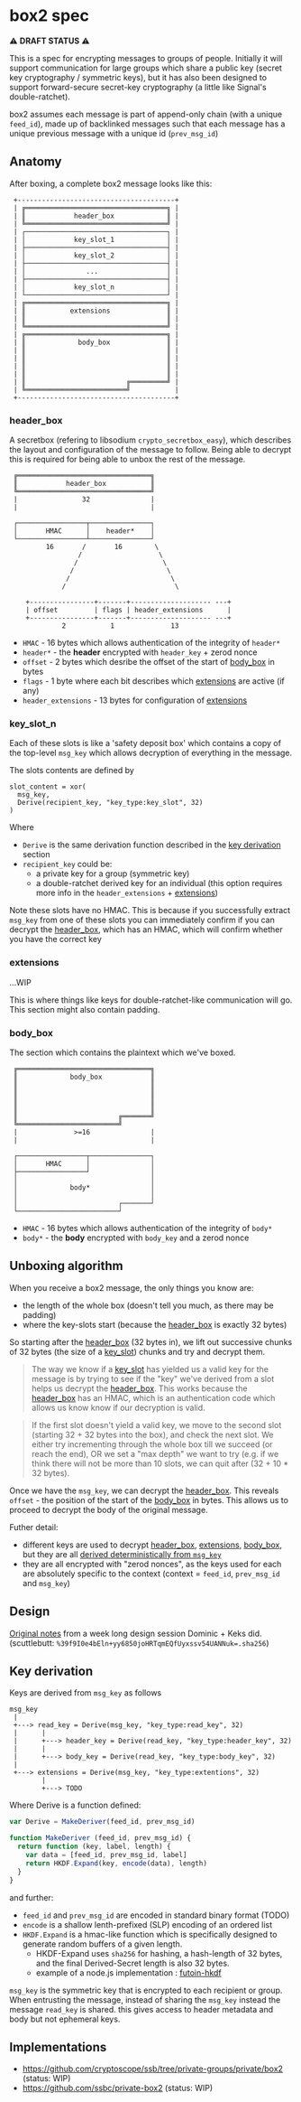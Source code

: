 # box2 spec

:warning: **DRAFT STATUS** :warning:

This is a spec for encrypting messages to groups of people.
Initially it will support communication for large groups which share a public key
(secret key cryptography / symmetric keys), but it has also been designed to support
forward-secure secret-key cryptography (a little like Signal's double-ratchet).

box2 assumes each message is part of append-only chain (with a unique `feed_id`), 
made up of backlinked messages such that each message has a unique previous message with 
a unique id (`prev_msg_id`)

## Anatomy

After boxing, a complete box2 message looks like this:

```
 +---------------------------------------+
 | ╔═══════════════════════════════════╗ |
 | ║            header_box             ║ |
 | ╚═══════════════════════════════════╝ |
 | ┌───────────────────────────────────┐ |
 | │            key_slot_1             │ |
 | ├───────────────────────────────────┤ |
 | │            key_slot_2             │ |
 | ├───────────────────────────────────┤ |
 | │               ...                 │ |
 | ├───────────────────────────────────┤ |
 | │            key_slot_n             │ |
 | └───────────────────────────────────┘ |
 | ╔═══════════════════════════════════╗ |
 | ║           extensions              ║ |
 | ║                                   ║ |
 | ╚═══════════════════════════════════╝ |
 | ╔═══════════════════════════════════╗ |
 | ║             body_box              ║ |
 | ║                                   ║ |
 | ║                                   ║ |
 | ║                                   ║ |
 | ║                                   ║ |
 | ║                         ╔═════════╝ |
 | ╚═════════════════════════╝           |
 +---------------------------------------+
```

### header_box 

A secretbox (refering to libsodium `crypto_secretbox_easy`), which describes the layout 
and configuration of the message to follow.
Being able to decrypt this is required for being able to unbox the rest of the message.

```
 ╔═════════════════════════════════╗
 ║            header_box           ║
 ╚═════════════════════════════════╝ 
 |                32               |
 |                                 |

 ┌─────────────────┬───────────────┐
 │       HMAC      │    header*    │
 └─────────────────┴───────────────┘
         16       /       16        \
                 /                   \
                /                     \
               /                       \
              /                         \
             /                           \
   
    +----------------+-------+-------------------- ---+
    | offset         | flags | header_extensions      |
    +----------------+-------+-------------------- ---+
             2           1              13 
```

- `HMAC` - 16 bytes which allows authentication of the integrity of `header*`
- `header*` - the **header** encrypted with `header_key` + zerod nonce
- `offset` - 2 bytes which desribe the offset of the start of [body_box][bb] in bytes
- `flags` - 1 byte where each bit describes which [extensions][e] are active (if any)
- `header_extensions` - 13 bytes for configuration of [extensions][e]
   
### key_slot_n

Each of these slots is like a 'safety deposit box' which contains a copy of the top-level
`msg_key` which allows decryption of everything in the message.

The slots contents are defined by
```
slot_content = xor(
  msg_key,
  Derive(recipient_key, "key_type:key_slot", 32)
)
```

Where 
- `Derive` is the same derivation function described in the [key derivation][kd] section
- `recipient_key` could be:
  - a private key for a group (symmetric key)
  - a double-ratchet derived key for an individual (this option requires more info in the `header_extensions` + [extensions][e])

Note these slots have no HMAC. This is because if you successfully extract `msg_key` from one of
these slots you can immediately confirm if you can decrypt the [header_box][hb], which has an HMAC,
which will confirm whether you have the correct key

### extensions

...WIP

This is where things like keys for double-ratchet-like communication will go.
This section might also contain padding.

### body_box

The section which contains the plaintext which we've boxed.

```
 ╔═════════════════════════════════╗
 ║             body_box            ║
 ║                                 ║
 ║                                 ║
 ║                                 ║
 ║                                 ║
 ║                         ╔═══════╝
 ╚═════════════════════════╝
 |              >=16               |
 |                                 |

 ┌─────────────────┬───────────────┐
 │       HMAC      │               │
 ├─────────────────┘               │
 │                                 │
 │             body*               │
 │                                 │
 │                         ┌───────┘
 └─────────────────────────┘
```
   
- `HMAC` - 16 bytes which allows authentication of the integrity of `body*`
- `body*` - the **body** encrypted with `body_key` and a zerod nonce

## Unboxing algorithm

When you receive a box2 message, the only things you know are:
- the length of the whole box (doesn't tell you much, as there may be padding)
- where the key-slots start (because the [header_box][hb] is exactly 32 bytes)

So starting after the [header_box][hb] (32 bytes in), we lift out successive chunks of 32 bytes
(the size of a [key_slot][ks]) chunks and try and decrypt them.

> The way we know if a [key_slot][ks] has yielded us a valid key for the message is by trying to see
> if the "key" we've derived from a slot helps us decrypt the [header_box][hb]. This works because
> the [header_box][hb] has an HMAC, which is an authentication code which allows us know know if our 
> decryption is valid.

> If the first slot doesn't yield a valid key, we move to the second slot (starting 32 + 32 bytes
> into the box), and check the next slot. We either try incrementing through the whole box till 
> we succeed (or reach the end), OR we set a "max depth" we want to try (e.g. if we think there
> will not be more than 10 slots, we can quit after (32 + 10 * 32 bytes).

Once we have the `msg_key`, we can decrypt the [header_box][hb]. This reveals `offset` - the position
of the start of the [body_box][bb] in bytes. This allows us to proceed to decrypt the body of the original message.

Futher detail:
- different keys are used to decrypt [header_box][hb], [extensions][e], [body_box][bb], 
but they are all [derived deterministically from `msg_key`](#key-derivation)
- they are all encrypted with "zerod nonces", as the keys used for each are absolutely specific
to the context (context = `feed_id`, `prev_msg_id` and `msg_key`)

## Design

[Original notes](./original_notes.md) from a week long design session Dominic + Keks did.
(scuttlebutt: `%39f9I0e4bEln+yy6850joHRTqmEQfUyxssv54UANNuk=.sha256`)

## Key derivation

Keys are derived from `msg_key` as follows 

```
msg_key
 |
 +---> read_key = Derive(msg_key, "key_type:read_key", 32)
 |      |
 |      +---> header_key = Derive(read_key, "key_type:header_key", 32)
 |      |
 |      +---> body_key = Derive(read_key, "key_type:body_key", 32)
 |
 +---> extensions = Derive(msg_key, "key_type:extentions", 32)
        |
        +---> TODO
```

Where Derive is a function defined:

```js
var Derive = MakeDeriver(feed_id, prev_msg_id)

function MakeDeriver (feed_id, prev_msg_id) {
  return function (key, label, length) {
    var data = [feed_id, prev_msg_id, label]
    return HKDF.Expand(key, encode(data), length)
  }
}
```

and further:
- `feed_id` and `prev_msg_id` are encoded in standard binary format (TODO)
- `encode` is a shallow lenth-prefixed (SLP) encoding of an ordered list
- `HKDF.Expand` is a hmac-like function which is specifically designed to generate random buffers of a given length.
  - HKDF-Expand uses `sha256` for hashing, a hash-length of 32 bytes, and the final Derived-Secret length is also 32 bytes.
  - example of a node.js implementation : [futoin-hkdf](https://www.npmjs.com/package/futoin-hkdf#hkdfexpandhash-hash_len-prk-length-info-%E2%87%92-buffer)


`msg_key` is the symmetric key that is encrypted to each recipient or group.
When entrusting the message, instead of sharing the `msg_key` instead the message `read_key` is shared.
this gives access to header metadata and body but not ephemeral keys.

## Implementations

- https://github.com/cryptoscope/ssb/tree/private-groups/private/box2 (status: WIP)
- https://github.com/ssbc/private-box2 (status: WIP)



[hb]: #header_box
[ks]: #key_slot_n
[e]: #extensions
[bb]: #body_box
[kd]: #key-derivation

